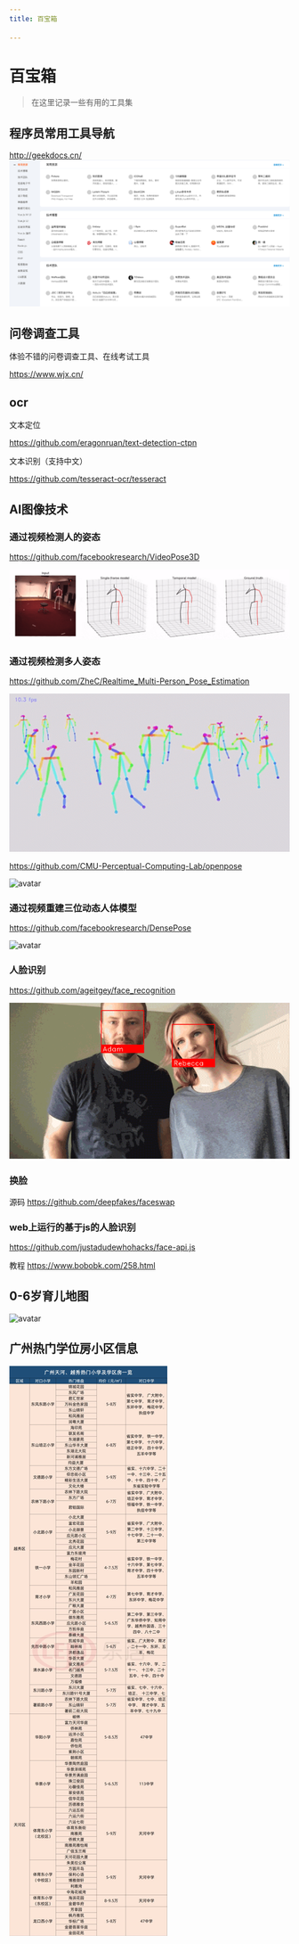 ```yaml
---
title: 百宝箱

---
```


# 百宝箱
> 在这里记录一些有用的工具集
## 程序员常用工具导航
http://geekdocs.cn/
![avatar](geekdocs.png)

## 问卷调查工具
体验不错的问卷调查工具、在线考试工具

https://www.wjx.cn/
## ocr

文本定位

https://github.com/eragonruan/text-detection-ctpn

文本识别（支持中文）

https://github.com/tesseract-ocr/tesseract

## AI图像技术

### 通过视频检测人的姿态

https://github.com/facebookresearch/VideoPose3D

![avatar](demo_temporal.gif)

### 通过视频检测多人姿态
https://github.com/ZheC/Realtime_Multi-Person_Pose_Estimation

![avatar](dance.gif)

https://github.com/CMU-Perceptual-Computing-Lab/openpose

![avatar](openpose.gif)


### 通过视频重建三位动态人体模型

https://github.com/facebookresearch/DensePose

![avatar](densepose.gif)



### 人脸识别
https://github.com/ageitgey/face_recognition

![avatar](face_recog.gif)

### 换脸
源码
https://github.com/deepfakes/faceswap

### web上运行的基于js的人脸识别

https://github.com/justadudewhohacks/face-api.js

教程
https://www.bobobk.com/258.html
## 0-6岁育儿地图
![avatar](zerotosix.jpg)

## 广州热门学位房小区信息
![avatar](house.jpg)
